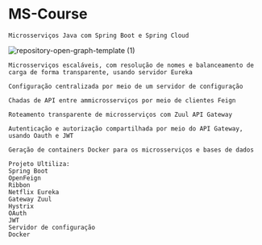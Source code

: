 # MS-Course

```
Microsserviços Java com Spring Boot e Spring Cloud
```

![repository-open-graph-template (1)](https://user-images.githubusercontent.com/96446469/195186309-3399cbcd-270d-4739-9371-22fb3609395c.png)

```
Microsserviços escaláveis, com resolução de nomes e balanceamento de carga de forma transparente, usando servidor Eureka
```

```
Configuração centralizada por meio de um servidor de configuração
```

```
Chadas de API entre ammicrosserviços por meio de clientes Feign
```

```
Roteamento transparente de microsserviços com Zuul API Gateway
```

```
Autenticação e autorização compartilhada por meio do API Gateway, usando Oauth e JWT
```

```
Geração de containers Docker para os microsserviços e bases de dados
```

```
Projeto Ultiliza:
Spring Boot
OpenFeign
Ribbon
Netflix Eureka
Gateway Zuul
Hystrix
OAuth
JWT
Servidor de configuração
Docker
```
